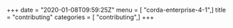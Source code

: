 +++
date = "2020-01-08T09:59:25Z"
menu = [ "corda-enterprise-4-1",]
title = "contributing"
categories = [ "contributing",]
+++

